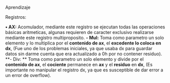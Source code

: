 Aprendizaje

Registros:

**• AX:** Acomulador, mediante este registro se ejecutan todas las operaciones básicas aritmeticas, algunas requieren de caracter exclusivo realizarse mediante este registro multiproposito.
     **- Mul:** Toma como parametro un solo elemento y lo multiplica por el **contenido de ax**, el **excedente lo coloca en dx**, (Fue uno de los problemas iniciales, ya que usaba dx para guardar datos sin darme cuenta que era actualizado a 0h por no contener residuo).
     **- Div: ** Toma como parametro un solo elemento y divide por el **contenido de ax**, el **cociente** permanece en **ax** y el **residuo** en **dx**, (Es importante no manipular el registro dx, ya que es susceptible de dar error a un error de overflow).
